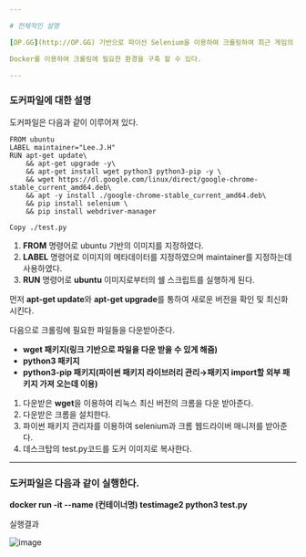 ```yaml
---

# 전체적인 설명

[OP.GG](http://OP.GG) 기반으로 파이선 Selenium을 이용하여 크롤링하여 최근 게임의 승패 여부와 KDA를 표시하여 준다.

Docker를 이용하여 크롤링에 필요한 환경을 구축 할 수 있다.

---
```


### 도커파일에 대한 설명

도커파일은 다음과 같이 이루어져 있다.

```docker
FROM ubuntu
LABEL maintainer="Lee.J.H"
RUN apt-get update\
    && apt-get upgrade -y\
    && apt-get install wget python3 python3-pip -y \
    && wget https://dl.google.com/linux/direct/google-chrome-stable_current_amd64.deb\
    && apt -y install ./google-chrome-stable_current_amd64.deb\
    && pip install selenium \
    && pip install webdriver-manager

Copy ./test.py
```

1. **FROM** 명령어로 ubuntu 기반의 이미지를 지정하였다.
2. **LABEL** 명령어로 이미지의 메타데이터를 지정하였으며 maintainer를 지정하는데 사용하였다.
3. ******RUN****** 명령어로 **ubuntu** 이미지로부터의 쉘 스크립트를 실행하게 된다.

 먼저 **apt-get update**와 **apt-get upgrade**를 통하여 새로운 버전을 확인 및 최신화 시킨다.

 다음으로 크롤링에 필요한 파일들을 다운받아준다.

- **wget 패키지(링크 기반으로 파일을 다운 받을 수 있게 해줌)**
- **python3 패키지**
- **python3-pip 패키지(파이썬 패키지 라이브러리 관리→패키지 import할 외부 패키지 가져 오는데 이용)**
1. 다운받은 **wget**을 이용하여 리눅스 최신 버전의 크롬을 다운 받아준다.
2. 다운받은 크롬을 설치한다.
3. 파이썬 패키지 관리자를 이용하여 selenium과 크롬 웹드라이버 매니저를 받아준다.
4. 데스크탑의 test.py코드를 도커 이미지로 복사한다.

---

### 도커파일은 다음과 같이 실행한다.

**docker run -it --name (컨테이너명) testimage2 python3 test.py**

실행결과

![image](https://user-images.githubusercontent.com/43638794/218352951-3af9ef7d-a35f-4ecf-bc26-0445e2b875d7.png)
